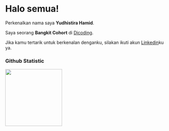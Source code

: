 # Halo semua! 

Perkenalkan nama saya **Yudhistira Hamid**.<br>

Saya seorang **Bangkit Cohort** di [Dicoding](https://www.dicoding.com/).<br>

Jika kamu tertarik untuk berkenalan denganku, silakan ikuti akun [Linkedin](www.linkedin.com/in/yudhistira-hamid)ku ya.

### Github Statistic
<p align="left">
<a href="https://github.com/penuliscode">
  <img height="180em" src="https://github-readme-stats-eight-theta.vercel.app/api?username=yudhistr00&show_icons=true&theme=algolia&include_all_commits=true&count_private=true"/>
</a>
</p>
